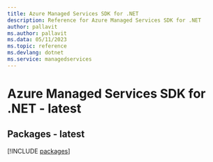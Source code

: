 ```yaml
---
title: Azure Managed Services SDK for .NET
description: Reference for Azure Managed Services SDK for .NET
author: pallavit
ms.author: pallavit
ms.data: 05/11/2023
ms.topic: reference
ms.devlang: dotnet
ms.service: managedservices
---
```

# Azure Managed Services SDK for .NET - latest
## Packages - latest
[!INCLUDE [packages](managed-services-index.md)]